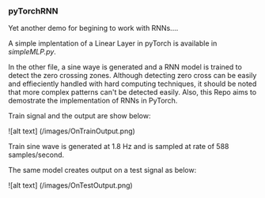 ### pyTorchRNN

Yet another demo for begining to work with RNNs....

A simple implentation of a Linear Layer in pyTorch is available in *simpleMLP.py*.

In the other file, a sine waye is generated and a RNN model is trained to detect the zero crossing zones.
Although detecting zero cross can be easily and effieciently handled with hard computing techniques, it should be noted that more complex patterns can't be detected easily. 
Also, this Repo aims to demostrate the implementation of RNNs in PyTorch.



Train signal and the output are show below:

![alt text] (/images/OnTrainOutput.png)


Train sine wave is generated at 1.8 Hz and is sampled at rate of 588 samples/second.


The same model creates output on a test signal as below:

![alt text] (/images/OnTestOutput.png)


